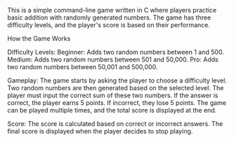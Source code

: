 This is a simple command-line game written in C where players practice basic addition with randomly generated numbers. The game has three difficulty levels, and the player's score is based on their performance.

How the Game Works

Difficulty Levels:
     Beginner: Adds two random numbers                 between 1 and 500.
     Medium: Adds two random numbers                 between 501 and 50,000.
     Pro: Adds two random numbers                 between 50,001 and 500,000.

Gameplay:
The game starts by asking the player to choose a difficulty level.
Two random numbers are then generated based on the selected level.
The player must input the correct sum of these two numbers.
If the answer is correct, the player earns 5 points. If incorrect, they lose 5 points.
The game can be played multiple times, and the total score is displayed at the end.

Score:
The score is calculated based on correct or incorrect answers.
The final score is displayed when the player decides to stop playing.
